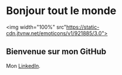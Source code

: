 # Bonjour tout le monde

<img width="100%" src"https://static-cdn.jtvnw.net/emoticons/v1/921885/3.0">

## Bienvenue sur mon GitHub

Mon [LinkedIn](https://www.linkedin.com/in/augustin-devaux-96997890/).
